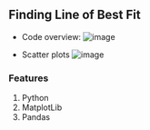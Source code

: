 ## Finding Line of Best Fit 

- Code overview:
![image](https://github.com/mulwa06/line-of-best-fit/assets/91142002/c377ed78-543d-450a-9d36-c545c990334f)

- Scatter plots
![image](https://github.com/mulwa06/line-of-best-fit/assets/91142002/b9af20c6-5d4c-4114-a58d-7e79f1eb7ef2)

### Features
1. Python
2. MatplotLib
3. Pandas
